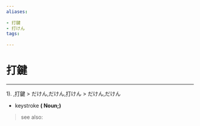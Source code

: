 ```yaml
---
aliases:
    
- 打鍵
- 打けん
tags:
    
---
```


# 打鍵
---
1).
,打鍵 > だけん,だけん,打けん > だけん,だけん

- keystroke
**( Noun;)**
> see also: 
            
